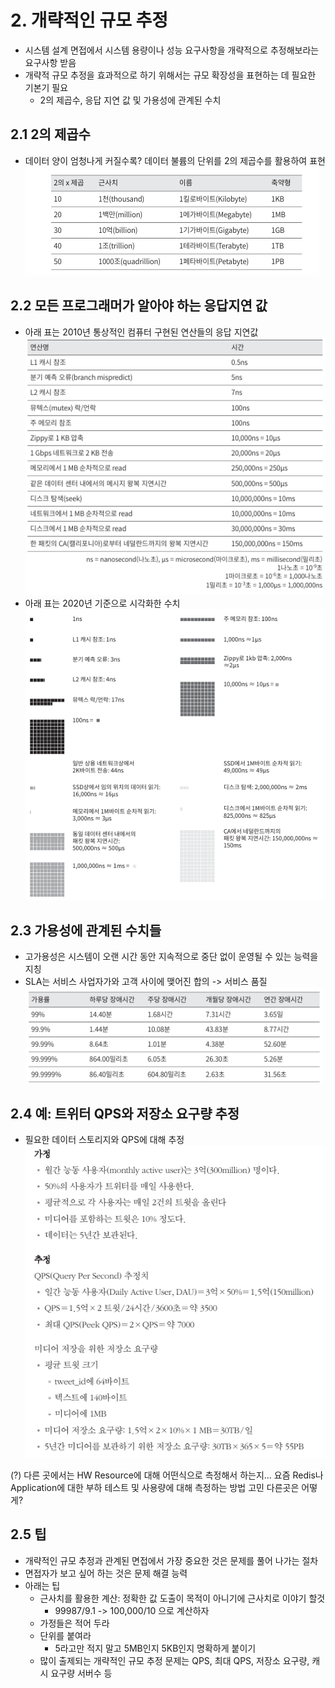 # 2. 개략적인 규모 추정
- 시스템 설계 면접에서 시스템 용량이나 성능 요구사항을 개략적으로 추정해보라는 요구사항 받음
- 개략적 규모 추정을 효과적으로 하기 위해서는 규모 확장성을 표현하는 데 필요한 기본기 필요
  - 2의 제곱수, 응답 지연 값 및 가용성에 관계된 수치

## 2.1 2의 제곱수
- 데이터 양이 엄청나게 커질수록? 데이터 불륨의 단위를 2의 제곱수를 활용하여 표현\
![img.png](img.png)

## 2.2 모든 프로그래머가 알아야 하는 응답지연 값
- 아래 표는 2010년 통상적인 컴퓨터 구현된 연산들의 응답 지연값\
![img_1.png](img_1.png)
- 아래 표는 2020년 기준으로 시각화한 수치\
![img_2.png](img_2.png)

## 2.3 가용성에 관계된 수치들
- 고가용성은 시스템이 오랜 시간 동안 지속적으로 중단 없이 운영될 수 있는 능력을 지칭
- SLA는 서비스 사업자가와 고객 사이에 맺어진 합의 -> 서비스 품질\
![img_3.png](img_3.png)


## 2.4 예: 트위터 QPS와 저장소 요구량 추정
- 필요한 데이터 스토리지와 QPS에 대해 추정\
![img_4.png](img_4.png)

(?) 다른 곳에서는 HW Resource에 대해 어떤식으로 측정해서 하는지... 
요즘 Redis나 Application에 대한 부하 테스트 및 사용량에 대해 측정하는 방법 고민
다른곳은 어떻게?

## 2.5 팁
- 개략적인 규모 추정과 관계된 면접에서 가장 중요한 것은 문제를 풀어 나가는 절차
- 면접자가 보고 싶어 하는 것은 문제 해결 능력
- 아래는 팁
  - 근사치를 활용한 계산: 정확한 값 도출이 목적이 아니기에 근사치로 이야기 할것
    - 99987/9.1 -> 100,000/10 으로 계산하자
  - 가정들은 적어 두라
  - 단위를 붙여라
    - 5라고만 적지 말고 5MB인지 5KB인지 명확하게 붙이기
  - 많이 출제되는 개략적인 규모 추정 문제는 QPS, 최대 QPS, 저장소 요구량, 캐시 요구량 서버수 등